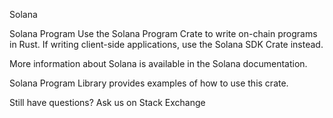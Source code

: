 Solana

Solana Program
Use the Solana Program Crate to write on-chain programs in Rust. If writing client-side applications, use the Solana SDK Crate instead.

More information about Solana is available in the Solana documentation.

Solana Program Library provides examples of how to use this crate.

Still have questions? Ask us on Stack Exchange 